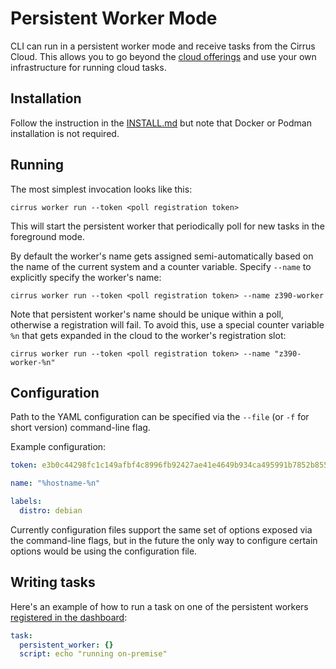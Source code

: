 # Persistent Worker Mode

CLI can run in a persistent worker mode and receive tasks from the Cirrus Cloud. This allows you to go beyond the [cloud offerings](https://cirrus-ci.org/guide/supported-computing-services/) and use your own infrastructure for running cloud tasks.

## Installation

Follow the instruction in the [INSTALL.md](INSTALL.md) but note that Docker or Podman installation is not required.

## Running

The most simplest invocation looks like this:

```
cirrus worker run --token <poll registration token>
```

This will start the persistent worker that periodically poll for new tasks in the foreground mode.

By default the worker's name gets assigned semi-automatically based on the name of the current system and a counter variable. Specify `--name` to explicitly specify the worker's name:

```
cirrus worker run --token <poll registration token> --name z390-worker
```

Note that persistent worker's name should be unique within a poll, otherwise a registration will fail. To avoid this, use a special counter variable `%n` that gets expanded in the cloud to the worker's registration slot:

```
cirrus worker run --token <poll registration token> --name "z390-worker-%n"
```

## Configuration

Path to the YAML configuration can be specified via the `--file` (or `-f` for short version) command-line flag.

Example configuration:

```yaml
token: e3b0c44298fc1c149afbf4c8996fb92427ae41e4649b934ca495991b7852b855

name: "%hostname-%n"

labels:
  distro: debian
```

Currently configuration files support the same set of options exposed via the command-line flags, but in the future the only way to configure certain options would be using the configuration file.

## Writing tasks

Here's an example of how to run a task on one of the persistent workers [registered in the dashboard](https://cirrus-ci.com/):

```yaml
task:
  persistent_worker: {}
  script: echo "running on-premise"
```
